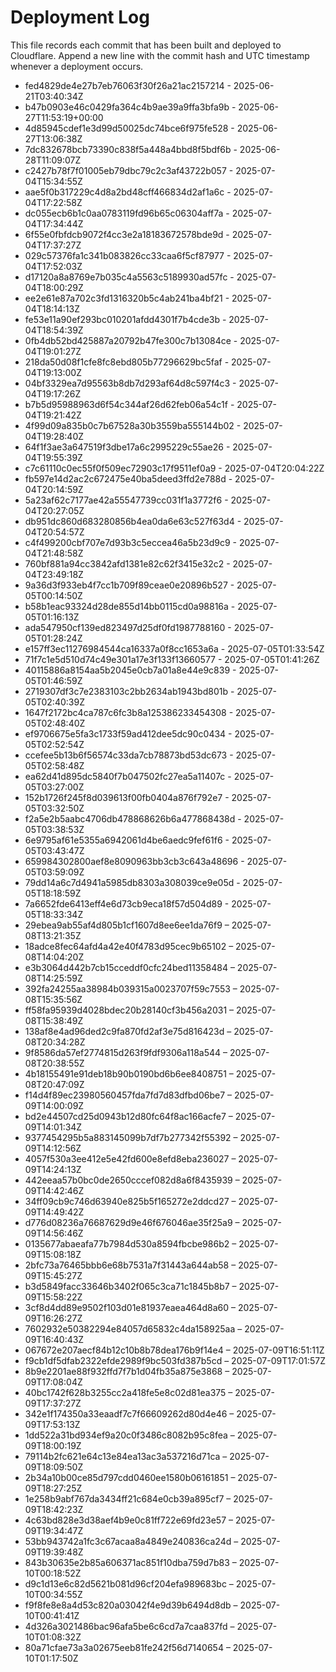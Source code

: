 # Deployment Log

This file records each commit that has been built and deployed to Cloudflare.
Append a new line with the commit hash and UTC timestamp whenever a deployment occurs.

- fed4829de4e27b7eb76063f30f26a21ac2157214 - 2025-06-21T03:40:34Z
- b47b0903e46c0429fa364c4b9ae39a9ffa3bfa9b - 2025-06-27T11:53:19+00:00
- 4d85945cdef1e3d99d50025dc74bce6f975fe528 - 2025-06-27T13:06:38Z
- 7dc832678bcb73390c838f5a448a4bbd8f5bdf6b - 2025-06-28T11:09:07Z
- c2427b78f7f01005eb79dbc79c2c3af43722b057 - 2025-07-04T15:34:55Z
- aae5f0b317229c4d8a2bd48cff466834d2af1a6c - 2025-07-04T17:22:58Z
- dc055ecb6b1c0aa0783119fd96b65c06304aff7a - 2025-07-04T17:34:44Z
- 6f55e0fbfdcb9072f4cc3e2a18183672578bde9d - 2025-07-04T17:37:27Z
- 029c57376fa1c341b083826cc33caa6f5cf87977 - 2025-07-04T17:52:03Z
- d17120a8a8769e7b035c4a5563c5189930ad57fc - 2025-07-04T18:00:29Z
- ee2e61e87a702c3fd1316320b5c4ab241ba4bf21 - 2025-07-04T18:14:13Z
- fe53e11a90ef293bc010201afdd4301f7b4cde3b - 2025-07-04T18:54:39Z
- 0fb4db52bd425887a20792b47fe300c7b13084ce - 2025-07-04T19:01:27Z
- 218da50d08f1cfe8fc8ebd805b77296629bc5faf - 2025-07-04T19:13:00Z
- 04bf3329ea7d95563b8db7d293af64d8c597f4c3 - 2025-07-04T19:17:26Z
- b7b5d95988963d6f54c344af26d62feb06a54c1f - 2025-07-04T19:21:42Z
- 4f99d09a835b0c7b67528a30b3559ba555144b02 - 2025-07-04T19:28:40Z
- 64f1f3ae3a647519f3dbe17a6c2995229c55ae26 - 2025-07-04T19:55:39Z
- c7c61110c0ec55f0f509ec72903c17f9511ef0a9 - 2025-07-04T20:04:22Z
- fb597e14d2ac2c672475e40ba5deed3ffd2e788d - 2025-07-04T20:14:59Z
- 5a23af62c7177ae42a55547739cc031f1a3772f6 - 2025-07-04T20:27:05Z
- db951dc860d683280856b4ea0da6e63c527f63d4 - 2025-07-04T20:54:57Z
- c4f499200cbf707e7d93b3c5eccea46a5b23d9c9 - 2025-07-04T21:48:58Z
- 760bf881a94cc3842afd1381e82c62f3415e32c2 - 2025-07-04T23:49:18Z
- 9a36d3f933eb4f7cc1b709f89ceae0e20896b527 - 2025-07-05T00:14:50Z
- b58b1eac93324d28de855d14bb0115cd0a98816a - 2025-07-05T01:16:13Z
- ada547950cf139ed823497d25df0fd1987788160 - 2025-07-05T01:28:24Z
- e157ff3ec11276984544ca16337a0f8cc1653a6a - 2025-07-05T01:33:54Z
- 71f7c1e5d510d74c49e301a17e3f133f13660577 - 2025-07-05T01:41:26Z
- 40115886a8154aa5b2045e0cb7a01a8e44e9c839 - 2025-07-05T01:46:59Z
- 2719307df3c7e2383103c2bb2634ab1943bd801b - 2025-07-05T02:40:39Z
- 1647f2172bc4ca787c6fc3b8a125386233454308 - 2025-07-05T02:48:40Z
- ef9706675e5fa3c1733f59ad412dee5dc90c0434 - 2025-07-05T02:52:54Z
- ccefee5b13b6f56574c33da7cb78873bd53dc673 - 2025-07-05T02:58:48Z
- ea62d41d895dc5840f7b047502fc27ea5a11407c - 2025-07-05T03:27:00Z
- 152b1726f245f8d039613f00fb0404a876f792e7 - 2025-07-05T03:32:50Z
- f2a5e2b5aabc4706db478868626b6a477868438d - 2025-07-05T03:38:53Z
- 6e9795af61e5355a6942061d4be6aedc9fef61f6 - 2025-07-05T03:43:47Z
- 659984302800aef8e8090963bb3cb3c643a48696 - 2025-07-05T03:59:09Z
- 79dd14a6c7d4941a5985db8303a308039ce9e05d - 2025-07-05T18:18:59Z
- 7a6652fde6413eff4e6d73cb9eca18f57d504d89 - 2025-07-05T18:33:34Z
- 29ebea9ab55af4d805b1cf1607d8ee6ee1da76f9 – 2025-07-08T13:21:35Z
- 18adce8fec64afd4a42e40f4783d95cec9b65102 – 2025-07-08T14:04:20Z
- e3b3064d442b7cb15cceddf0cfc24bed11358484 – 2025-07-08T14:25:59Z
- 392fa24255aa38984b039315a0023707f59c7553 – 2025-07-08T15:35:56Z
- ff58fa95939d4028bdec20b28140cf3b456a2031 – 2025-07-08T15:38:49Z
- 138af8e4ad96ded2c9fa870fd2af3e75d816423d – 2025-07-08T20:34:28Z
- 9f8586da57ef2774815d263f9fdf9306a118a544 – 2025-07-08T20:38:55Z
- 4b18155491e91deb18b90b0190bd6b6ee8408751 – 2025-07-08T20:47:09Z
- f14d4f89ec23980560457fda7fd7d83dfbd06be7 – 2025-07-09T14:00:09Z
- bd2e44507cd25d0943b12d80fc64f8ac166acfe7 – 2025-07-09T14:01:34Z
- 9377454295b5a883145099b7df7b277342f55392 – 2025-07-09T14:12:56Z
- 4057f530a3ee412e5e42fd600e8efd8eba236027 – 2025-07-09T14:24:13Z
- 442eeaa57b0bc0de2650cccef082d8a6f8435939 – 2025-07-09T14:42:46Z
- 34ff09cb9c746d63940e825b5f165272e2ddcd27 – 2025-07-09T14:49:42Z
- d776d08236a76687629d9e46f676046ae35f25a9 – 2025-07-09T14:56:46Z
- 0135677abaeafa77b7984d530a8594fbcbe986b2 – 2025-07-09T15:08:18Z
- 2bfc73a76465bbb6e68b7531a7f31443a644ab58 – 2025-07-09T15:45:27Z
- b3d5849facc33646b3402f065c3ca71c1845b8b7 – 2025-07-09T15:58:22Z
- 3cf8d4dd89e9502f103d01e81937eaea464d8a60 – 2025-07-09T16:26:27Z
- 7602932e50382294e84057d65832c4da158925aa – 2025-07-09T16:40:43Z
- 067672e207aecf84b12c10b8b78dea176b9f14e4 – 2025-07-09T16:51:11Z
- f9cb1df5dfab2322efde2989f9bc503fd387b5cd – 2025-07-09T17:01:57Z
- 8b9e2201ae88f932ffd7f7b1d04fb35a875e3868 – 2025-07-09T17:08:04Z
- 40bc1742f628b3255cc2a418fe5e8c02d81ea375 – 2025-07-09T17:37:27Z
- 342e1f174350a33eaadf7c7f66609262d80d4e46 – 2025-07-09T17:53:13Z
- 1dd522a31bd934ef9a20c0f3486c8082b95c8fea – 2025-07-09T18:00:19Z
- 79114b2fc621e64c13e84ea13ac3a537216d71ca – 2025-07-09T18:09:50Z
- 2b34a10b00ce85d797cdd0460ee1580b06161851 – 2025-07-09T18:27:25Z
- 1e258b9abf767da3434ff21c684e0cb39a895cf7 – 2025-07-09T18:42:23Z
- 4c63bd828e3d38aef4b9e0c81ff722e69fd23e57 – 2025-07-09T19:34:47Z
- 53bb943742a1fc3c67acaa8a4849e240836ca24d – 2025-07-09T19:39:48Z
- 843b30635e2b85a606371ac851f10dba759d7b83 – 2025-07-10T00:18:52Z
- d9c1d13e6c82d5621b081d96cf204efa989683bc – 2025-07-10T00:34:55Z
- f9f8fe8e8a4d53c820a03042f4e9d39b6494d8db – 2025-07-10T00:41:41Z
- 4d326a3021486bac96afa5be6c6cd7a7caa837fd – 2025-07-10T01:08:32Z
- 80a71cfae73a3a02675eeb81fe242f56d7140654 – 2025-07-10T01:17:50Z

